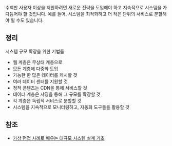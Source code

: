 수백만 사용자 이상을 지원하려면 새로운 전략을 도입해야 하고 지속적으로 시스템을 가다듬어야 할 것입니다. 예를 들어, 시스템을 최적화하고 더 작은 단위의 서비스로 분할해야 될 수도 있습니다.

## 정리
시스템 규모 확장을 위한 기법들
* 웹 계층은 무상태 계층으로
* 모든 계층에 다중화 도입
* 가능한 한 많은 데이터를 캐시할 것
* 여러 데이터 센터를 지원할 것
* 정적 콘텐츠는 CDN을 통해 서비스할 것
* 데이터 계층은 샤딩을 통해 그 규모를 확장할 것
* 각 계층은 독립적 서비스로 분할할 것
* 시스템을 지속적으로 모니터링하고, 자동화 도구들을 활용할 것

## 참조
* [가상 면접 사례로 배우는 대규모 시스템 설계 기초](http://www.kyobobook.co.kr/product/detailViewKor.laf?ejkGb=KOR&mallGb=KOR&barcode=9788966263158&orderClick=&Kc=)